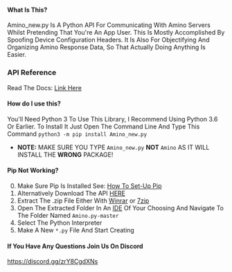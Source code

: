 [//]: # (**README Improved By ODYSS3EUS**)
[//]: # (Never Underestimate Presentation)




#### What Is This?
Amino_new.py Is A Python API For Communicating With Amino Servers Whilst Pretending That You're An App User. This Is Mostly Accomplished By Spoofing Device Configuration Headers. It Is Also For Objectifying And Organizing Amino Response Data, So That Actually Doing Anything Is Easier.

### API Reference
Read The Docs: [Link Here](https://aminopy.readthedocs.io/en/latest/)

#### How do I use this?
You'll Need Python 3 To Use This Library, I Recommend Using Python 3.6 Or Earlier.
To Install It Just Open The Command Line And Type This Command `python3 -m pip install Amino_new.py`
- **NOTE:** MAKE SURE YOU TYPE `Amino_new.py` **NOT** `Amino` AS IT WILL INSTALL THE **WRONG** PACKAGE!

#### Pip Not Working?
0. Make Sure Pip Is Installed See: [How To Set-Up Pip](https://nitratine.net/blog/post/how-to-setup-pythons-pip/) 
1. Alternatively Download The API [HERE](https://github.com/Slimakoi/Amino.py/archive/refs/heads/master.zip)
2. Extract The .zip File Either With [Winrar](https://www.win-rar.com/download.html?&L=0) or [7zip](https://www.7-zip.org/download.html)
3. Open The Extracted Folder In An [IDE](https://visualstudio.microsoft.com/downloads/) Of Your Choosing
And Navigate To The Folder Named `Amino.py-master`
4. Select The Python Interpreter
5. Make A New `*.py` File And Start Creating 

[//]: # (*Verbose Instructions For Those Who Want To Start Programming But Don't Know How.)

#### If You Have Any Questions Join Us On Discord

https://discord.gg/zrY8CgdXNs

